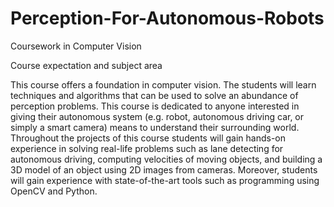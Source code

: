 # Perception-For-Autonomous-Robots
Coursework in Computer Vision

Course expectation and subject area

This course offers a foundation in computer vision. The students will learn 
techniques  and  algorithms  that  can  be used  to  solve an  abundance  of 
perception  problems.  This  course  is  dedicated  to  anyone  interested  in 
giving their autonomous system (e.g. robot, autonomous driving car, or 
simply  a  smart  camera)  means  to  understand  their  surrounding  world. 
Throughout  the  projects  of  this  course  students  will  gain  hands-on 
experience  in  solving  real-life  problems  such  as  lane  detecting  for 
autonomous driving, computing velocities of moving objects, and building 
a 3D model of an object using 2D images from cameras. Moreover, students 
will gain experience with state-of-the-art tools such as programming using 
OpenCV and Python.
